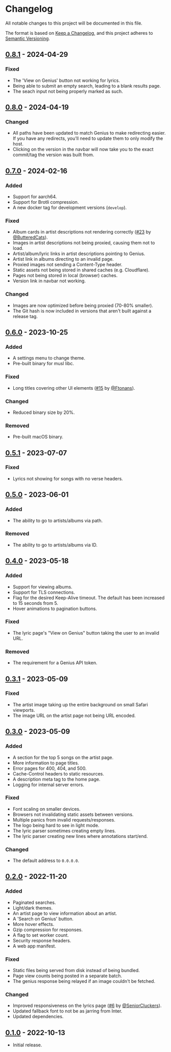 # Changelog

All notable changes to this project will be documented in this file.

The format is based on [Keep a Changelog](https://keepachangelog.com/en/1.1.0/),
and this project adheres to [Semantic Versioning](https://semver.org/spec/v2.0.0.html).


## [0.8.1] - 2024-04-29

### Fixed
- The 'View on Genius' button not working for lyrics.
- Being able to submit an empty search, leading to a blank results page.
- The seach input not being properly marked as such.


## [0.8.0] - 2024-04-19

### Changed

- All paths have been updated to match Genius to make redirecting easier. If you have any redirects, you'll need to update them to only modify the host.
- Clicking on the version in the navbar will now take you to the exact commit/tag the version was built from.


## [0.7.0] - 2024-02-16

### Added
- Support for aarch64.
- Support for Brotli compression.
- A new docker tag for development versions (`develop`).

### Fixed
- Album cards in artist descriptions not rendering correctly ([#23] by [@ButteredCats]).
- Images in artist descriptions not being proxied, causing them not to load.
- Artist/album/lyric links in artist descriptions pointing to Genius.
- Artist link in albums directing to an invalid page.
- Proxied images not sending a Content-Type header.
- Static assets not being stored in shared caches (e.g. Cloudflare).
- Pages not being stored in local (browser) caches.
- Version link in navbar not working.

### Changed
- Images are now optimized before being proxied (70-80% smaller).
- The Git hash is now included in versions that aren't built against a release tag.


## [0.6.0] - 2023-10-25

### Added
- A settings menu to change theme.
- Pre-built binary for musl libc.

### Fixed
- Long titles covering other UI elements ([#15] by [@Ftonans]).

### Changed
- Reduced binary size by 20%.

### Removed
- Pre-built macOS binary. 


## [0.5.1] - 2023-07-07

### Fixed
- Lyrics not showing for songs with no verse headers.


## [0.5.0] - 2023-06-01

### Added
- The ability to go to artists/albums via path.

### Removed
- The ability to go to artists/albums via ID.


## [0.4.0] - 2023-05-18

### Added
- Support for viewing albums.
- Support for TLS connections.
- Flag for the desired Keep-Alive timeout. The default has been increased to 15 seconds from 5.
- Hover animations to pagination buttons.

### Fixed
- The lyric page's "View on Genius" button taking the user to an invalid URL.

### Removed
- The requirement for a Genius API token.


## [0.3.1] - 2023-05-09

### Fixed
- The artist image taking up the entire background on small Safari viewports.
- The image URL on the artist page not being URL encoded.


## [0.3.0] - 2023-05-09

### Added
- A section for the top 5 songs on the artist page.
- More information to page titles.
- Error pages for 400, 404, and 500.
- Cache-Control headers to static resources.
- A description meta tag to the home page.
- Logging for internal server errors.

### Fixed
- Font scaling on smaller devices.
- Browsers not invalidating static assets between versions.
- Multiple panics from invalid requests/responses.
- The logo being hard to see in light mode.
- The lyric parser sometimes creating empty lines.
- The lyric parser creating new lines where annotations start/end.

### Changed
- The default address to `0.0.0.0`.


## [0.2.0] - 2022-11-20

### Added
- Paginated searches.
- Light/dark themes.
- An artist page to view information about an artist.
- A 'Search on Genius' button.
- More hover effects.
- Gzip compression for responses.
- A flag to set worker count.
- Security response headers.
- A web app manifest.

### Fixed
- Static files being served from disk instead of being bundled.
- Page view counts being posted in a separate batch.
- The genius response being relayed if an image couldn't be fetched.

### Changed
- Improved responsiveness on the lyrics page ([#6] by [@SeniorCluckers]).
- Updated fallback font to not be as jarring from Inter.
- Updated dependencies.


## [0.1.0] - 2022-10-13

- Initial release.


<!-- Users -->
[@ButteredCats]: https://github.com/ButteredCats
[@Ftonans]: https://github.com/Ftonans
[@SeniorCluckers]: https://github.com/SeniorCluckers

<!-- Pull Requests -->
[#23]: https://github.com/Insprill/intellectual/pull/23
[#15]: https://github.com/Insprill/intellectual/pull/15
[#6]: https://github.com/Insprill/intellectual/pull/6

<!-- Diffs -->
[Unreleased]: https://github.com/Insprill/intellectual/compare/v0.8.1...HEAD
[0.8.1]: https://github.com/Insprill/intellectual/compare/v0.8.0...v0.8.1
[0.8.0]: https://github.com/Insprill/intellectual/compare/v0.7.0...v0.8.0
[0.7.0]: https://github.com/Insprill/intellectual/compare/v0.6.0...v0.7.0
[0.6.0]: https://github.com/Insprill/intellectual/compare/v0.5.1...v0.6.0
[0.5.1]: https://github.com/Insprill/intellectual/compare/v0.5.0...v0.5.1
[0.5.0]: https://github.com/Insprill/intellectual/compare/v0.4.0...v0.5.0
[0.4.0]: https://github.com/Insprill/intellectual/compare/v0.3.1...v0.4.0
[0.3.1]: https://github.com/Insprill/intellectual/compare/v0.3.0...v0.3.1
[0.3.0]: https://github.com/Insprill/intellectual/compare/v0.2.0...v0.3.0
[0.2.0]: https://github.com/Insprill/intellectual/compare/v0.1.0...v0.2.0
[0.1.0]: https://github.com/Insprill/intellectual/releases/tag/v0.1.0
